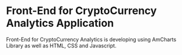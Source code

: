 # Front-End for CryptoCurrency Analytics Application

Front-End for CryptoCurrency Analytics is developing using AmCharts Library as well as HTML, CSS and Javascript. 

